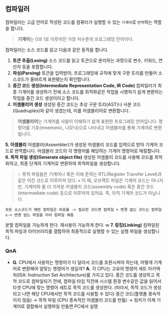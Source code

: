 ## 컴파일러

컴파일러는 고급 언어로 작성된 코드를 컴퓨터가 실행할 수 있는 `기계어`로 `번역`하는 역할을 합니다.

> **기계어**는 0과 1로 이루어진 가장 저수준의 프로그래밍 언어이다.

컴파일러는 소스 코드를 읽고 다음과 같은 동작을 합니다.

1. **토큰 추출(Lexing)**
   소스 코드를 읽고 토큰으로 분리하는 과정으로 변수, 키워드, 연산자 등을 포함합니다.
2. **파싱(Parsing)**
   토큰을 입력받아, 프로그래밍에 규칙에 맞게 구문 트리를 만들어 소스코드가 올바르게 표현됐는지 확인합니다.
3. **중간 코드 생성(Intermediate Representation Code, IR Code)**
   컴파일러가 최종 기계어를 생성하기 전에 소스 코드를 최적화같은 작업을 시행하기 쉽게 변환하는 작업을 중간 코드 생성이라고 합니다.
4. **어셈블리어 생성**
   생성된 중간 코드는 추상 구문 트리(AST)나 사분 코드(Quadruples)와 같이 생겼는데, 이를 어셈블리어로 변환합니다.

> **어셈블리어**는 기계어를 사람이 이해하기 쉽게 표현한 프로그래밍 언어입니다. 명령어를 기호(mnemonic, 니모닉)으로 나타내고 어셈블러를 통해 기계어로 변환됩니다.

**5. 어셈블리**
어셈블러(Assembler)가 생성된 어셈블리 코드를 입력으로 받아 기계어 코드로 번역합니다. 어셈블리 코드의 각 명령어를 해당하는 기계어 명령어로 매핑합니다.
**6. 목적 파일 생성(Generate object file)**
생성된 어셈블리 코드를 사용해 코드를 최적화하고, 최종 단계의 기계어로 변환하여 목적파일을 생성합니다.

> 💡 목적 파일들은 기계어나 혹은 이에 준하는 RTL(Register Transfer Level)과 같은 이진 코드로 이루어져 있다.
> • 이 때, 오브젝트 파일은 기계어 코드는 아니지만, 기계어와 좀 더 가까운 어셈블리 코드(assembly code) 혹은 중간 코드(intermediate code) 등으로 이루어져 있어요. 즉, 아직 기계어 코드가 아닙니다.

```
모든 소스코드가 매번 컴파일은 비효율 -> 필요한 코드면 컴파일 + 변경 없는 코드는 컴파일 x-> 변경 없는 파일을 미리 컴파일 해둠
```

분할 컴파일을 가능하게 한다. 재사용이 가능하게 한다.
w
**7. 링킹(Linking)**
컴파일된 목적 파일과 라이브러리를 결합하여 최종적으로 실행할 수 있는 실행 파일을 생성합니다.

### QnA

- **Q.** CPU에서 사용하는 명령어가 다 달라서 코드를 호환시켜야 하는데, 어떻게 기계어로 변환해야 알맞는 명령어가 생길까?
  **A.** 각 CPU는 고유의 명령어 세트 아키텍처(ISA: Instruction Set Architecture)를 가지고 있다.
  중간 코드를 생성하고 목적 코드로 컴파일되기 전에, 컴파일 타임 직전에 시스템 환경 변수같은 값을 읽어서 타겟 CPU에 맞는 명령어 세트로 목적 코드를 생성한다. (따라서, 목적 코드가 생성되고 나면 해당 CPU에서만 목적 코드를 사용할 수 있다)
  중간 코드(플랫폼 종속적이지 않음) → 목적 파일 (CPU 종속적인 어셈블리 코드를 만듦) → 링커가 이제 기계어로 결합해서 실행파일 만들면 PC에서 실행
